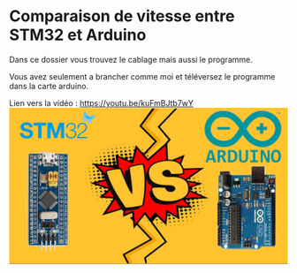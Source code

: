 # Comparaison de vitesse entre STM32 et Arduino
Dans ce dossier vous trouvez le cablage mais aussi le programme.

Vous avez seulement a brancher comme moi et téléversez le programme dans la carte arduino.

Lien vers la vidéo : https://youtu.be/kuFmBJtb7wY
![alt text](https://github.com/electrocodeur/stmvsarsuino/blob/main/miniature.png?raw=true)
